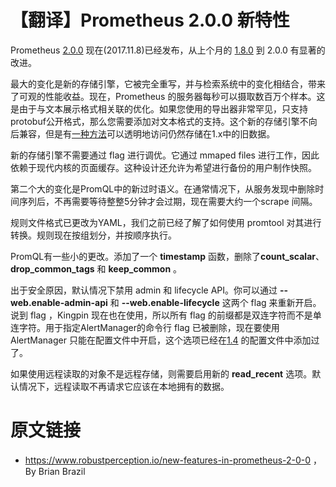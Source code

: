 # 【翻译】Prometheus 2.0.0 新特性



Prometheus [2.0.0](https://github.com/prometheus/prometheus/releases/tag/v2.0.0) 现在(2017.11.8)已经发布，从上个月的 [1.8.0](https://www.robustperception.io/new-features-in-prometheus-1-8-0) 到 2.0.0 有显著的改进。

最大的变化是新的存储引擎，它被完全重写，并与检索系统中的变化相结合，带来了可观的性能收益。现在，Prometheus 的服务器每秒可以摄取数百万个样本。这是由于与文本展示格式相关联的优化。如果您使用的导出器非常罕见，只支持protobuf公开格式，那么您需要添加对文本格式的支持。这个新的存储引擎不向后兼容，但是有[一种方法](https://www.robustperception.io/accessing-data-from-prometheus-1-x-in-prometheus-2-0/)可以透明地访问仍然存储在1.x中的旧数据。

新的存储引擎不需要通过 flag 进行调优。它通过 mmaped files 进行工作，因此依赖于现代内核的页面缓存。这种设计还允许为希望进行备份的用户制作快照。

第二个大的变化是PromQL中的新过时语义。在通常情况下，从服务发现中删除时间序列后，不再需要等待整整5分钟才会过期，现在需要大约一个scrape 间隔。

规则文件格式已更改为YAML，我们之前已经了解了如何使用 promtool 对其进行转换。规则现在按组划分，并按顺序执行。

PromQL有一些小的更改。添加了一个 **timestamp** 函数，删除了**count_scalar**、**drop_common_tags** 和 **keep_common** 。

出于安全原因，默认情况下禁用 admin 和 lifecycle API。你可以通过  **--web.enable-admin-api** 和 **--web.enable-lifecycle** 这两个 flag 来重新开启。说到 flag ，Kingpin 现在也在使用，所以所有 flag 的前缀都是双连字符而不是单连字符。用于指定AlertManager的命令行 flag 已被删除，现在要使用 AlertManager 只能在配置文件中开启，这个选项已经在[1.4](https://www.robustperception.io/new-features-in-prometheus-1-4-0/) 的配置文件中添加过了。

如果使用远程读取的对象不是远程存储，则需要启用新的 **read_recent** 选项。默认情况下，远程读取不再请求它应该在本地拥有的数据。


# 原文链接

* https://www.robustperception.io/new-features-in-prometheus-2-0-0 ， By Brian Brazil

